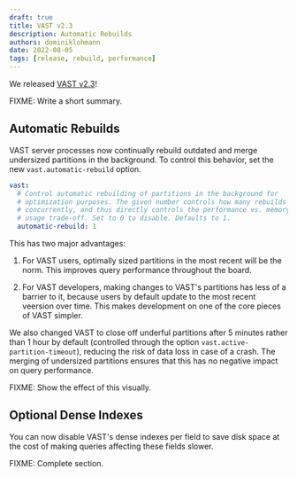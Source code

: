```yaml
---
draft: true
title: VAST v2.3
description: Automatic Rebuilds
authors: dominiklohmann
date: 2022-08-05
tags: [release, rebuild, performance]
---
```


We released [VAST v2.3][github-vast-release]! 

FIXME: Write a short summary.

[github-vast-release]: https://github.com/tenzir/vast/releases/tag/v2.3.0

<!--truncate-->

## Automatic Rebuilds

VAST server processes now continually rebuild outdated and merge undersized
partitions in the background. To control this behavior, set the new
`vast.automatic-rebuild` option.

```yaml
vast:
  # Control automatic rebuilding of partitions in the background for
  # optimization purposes. The given number controls how many rebuilds to run 
  # concurrently, and thus directly controls the performance vs. memory and CPU
  # usage trade-off. Set to 0 to disable. Defaults to 1.
  automatic-rebuild: 1
```

This has two major advantages:

1. For VAST users, optimally sized partitions in the most recent will be the
   norm. This improves query performance throughout the board.

2. For VAST developers, making changes to VAST's partitions has less of a
   barrier to it, because users by default update to the most recent veersion
   over time. This makes development on one of the core pieces of VAST simpler.

We also changed VAST to close off underful partitions after 5 minutes rather
than 1 hour by default (controlled through the option
`vast.active-partition-timeout`), reducing the risk of data loss in case of a
crash. The merging of undersized partitions ensures that this has no negative
impact on query performance.

FIXME: Show the effect of this visually.

## Optional Dense Indexes

You can now disable VAST's dense indexes per field to save disk space at the
cost of making queries affecting these fields slower.

FIXME: Complete section.
